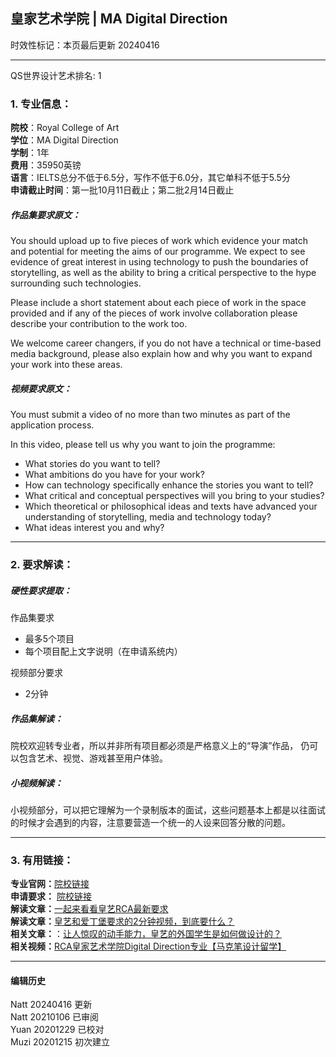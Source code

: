 ## 皇家艺术学院 | MA Digital Direction
时效性标记：本页最后更新 20240416

---
QS世界设计艺术排名: 1  

### 1. 专业信息：  

**院校**：Royal College of Art  
**学位**：MA Digital Direction  
**学制**：1年  
**费用**：35950英镑   
**语言**：IELTS总分不低于6.5分，写作不低于6.0分，其它单科不低于5.5分  
**申请截止时间**：第一批10月11日截止；第二批2月14日截止  

##### 作品集要求原文：

You should upload up to five pieces of work which evidence your match and potential for meeting the aims of our programme. We expect to see evidence of great interest in using technology to push the boundaries of storytelling, as well as the ability to bring a critical perspective to the hype surrounding such technologies.

Please include a short statement about each piece of work in the space provided and if any of the pieces of work involve collaboration please describe your contribution to the work too.

We welcome career changers, if you do not have a technical or time-based media background, please also explain how and why you want to expand your work into these areas.  



##### 视频要求原文：   

You must submit a video of no more than two minutes as part of the application process.

In this video, please tell us why you want to join the programme:

- What stories do you want to tell? 
- What ambitions do you have for your work?
- How can technology specifically enhance the stories you want to tell?
- What critical and conceptual perspectives will you bring to your studies?
- Which theoretical or philosophical ideas and texts have advanced your understanding of storytelling, media and technology today? 
- What ideas interest you and why?

---


### 2. 要求解读：

##### 硬性要求提取：
作品集要求
- 最多5个项目
- 每个项目配上文字说明（在申请系统内）  


视频部分要求  
  - 2分钟  




##### 作品集解读：  

院校欢迎转专业者，所以并非所有项目都必须是严格意义上的“导演”作品， 仍可以包含艺术、视觉、游戏甚至用户体验。


##### 小视频解读：  

小视频部分，可以把它理解为一个录制版本的面试，这些问题基本上都是以往面试的时候才会遇到的内容，注意要营造一个统一的人设来回答分散的问题。

---


### 3. 有用链接：

**专业官网：**[院校链接](https://www.rca.ac.uk/study/programme-finder/digital-direction-ma/)  
**申请要求：** [院校链接](https://www.rca.ac.uk/studying-at-the-rca/apply/entrance-requirements/ma-entrance-requirements/)  
**解读文章：**[一起来看看皇艺RCA最新要求](http://www.makebi.com.cn/38630.html)  
**解读文章：**[皇艺和爱丁堡要求的2分钟视频，到底要什么？](http://www.makebi.com.cn/38406.html)   
**相关文章：**：[让人惊叹的动手能力，皇艺的外国学生是如何做设计的？](http://www.makebi.com.cn/38406.html)  
**相关视频：**[RCA皇家艺术学院Digital Direction专业【马克笔设计留学】](https://www.bilibili.com/video/av22598279)  


---


#### 编辑历史
Natt 20240416 更新  
Natt 20210106 已审阅  
Yuan 20201229 已校对  
Muzi 20201215 初次建立  
